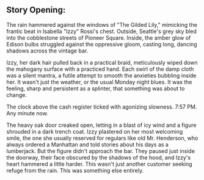 ## Story Opening:

The rain hammered against the windows of "The Gilded Lily," mimicking the frantic beat in Isabella "Izzy" Rossi's chest. Outside, Seattle's grey sky bled into the cobblestone streets of Pioneer Square. Inside, the amber glow of Edison bulbs struggled against the oppressive gloom, casting long, dancing shadows across the vintage bar.

Izzy, her dark hair pulled back in a practical braid, meticulously wiped down the mahogany surface with a practiced hand. Each swirl of the damp cloth was a silent mantra, a futile attempt to smooth the anxieties bubbling inside her. It wasn't just the weather, or the usual Monday night blues. It was the feeling, sharp and persistent as a splinter, that something was about to change.

The clock above the cash register ticked with agonizing slowness. 7:57 PM. Any minute now.

The heavy oak door creaked open, letting in a blast of icy wind and a figure shrouded in a dark trench coat. Izzy plastered on her most welcoming smile, the one she usually reserved for regulars like old Mr. Henderson, who always ordered a Manhattan and told stories about his days as a lumberjack. But the figure didn't approach the bar. They paused just inside the doorway, their face obscured by the shadows of the hood, and Izzy's heart hammered a little harder. This wasn't just another customer seeking refuge from the rain. This was something else entirely.
